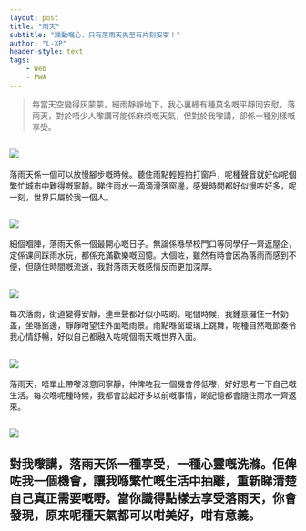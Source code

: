 ```yaml
---
layout: post
title: "雨天"
subtitle: "躁動嘅心，只有落雨天先至有片刻安寧！"
author: "L-XP"
header-style: text
tags:
    - Web
    - PWA
---
```


> 每當天空變得灰蒙蒙，細雨靜靜地下，我心裏總有種莫名嘅平靜同安慰。落雨天，對於唔少人嚟講可能係麻煩嘅天氣，但對於我嚟講，卻係一種別樣嘅享受。

![](https://raw.githubusercontent.com/ychlin1986/ychlin1986.github.io/master/img/2024/xiayu1.png)
------

落雨天係一個可以放慢腳步嘅時候。聽住雨點輕輕拍打窗戶，呢種聲音就好似呢個繁忙城市中難得嘅寧靜。睇住雨水一滴滴滑落窗邊，感覺時間都好似慢咗好多，呢一刻，世界只屬於我一個人。

![](https://raw.githubusercontent.com/ychlin1986/ychlin1986.github.io/master/img/2024/xiayu2.jpg)
------

細個嗰陣，落雨天係一個最開心嘅日子。無論係喺學校門口等同學仔一齊返屋企，定係课间踩雨水玩，都係充滿歡樂嘅回憶。大個咗，雖然有時會因為落雨而感到不便，但隨住時間嘅流逝，我對落雨天嘅感情反而更加深厚。

![](https://raw.githubusercontent.com/ychlin1986/ychlin1986.github.io/master/img/2024/xiayu3.png)
------

每次落雨，街道變得安靜，連車聲都好似小咗啲。呢個時候，我鍾意攞住一杯奶盖，坐喺窗邊，靜靜咁望住外面嘅雨景。雨點喺窗玻璃上跳舞，呢種自然嘅節奏令我心情舒暢，好似自己都融入咗呢個雨天嘅世界入面。

![](https://raw.githubusercontent.com/ychlin1986/ychlin1986.github.io/master/img/2024/xiayu5.jpg)
------

落雨天，唔單止帶嚟涼意同寧靜，仲俾咗我一個機會停低嚟，好好思考一下自己嘅生活。每次喺呢種時候，我都會諗起好多以前嘅事情，啲記憶都會隨住雨水一齊返來。

![](https://raw.githubusercontent.com/ychlin1986/ychlin1986.github.io/master/img/2024/xiayu4.png)
------

對我嚟講，落雨天係一種享受，一種心靈嘅洗滌。佢俾咗我一個機會，讓我喺繁忙嘅生活中抽離，重新睇清楚自己真正需要嘅嘢。當你識得點樣去享受落雨天，你會發現，原來呢種天氣都可以咁美好，咁有意義。
------
